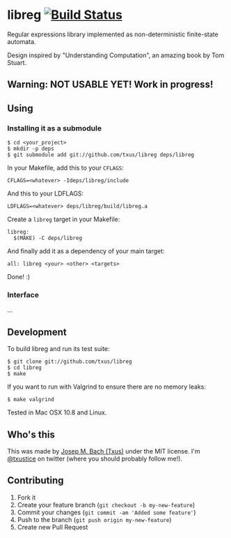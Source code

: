 # libreg [![Build Status](https://travis-ci.org/txus/libreg.png)](https://travis-ci.org/txus/libreg)

Regular expressions library implemented as non-deterministic finite-state
automata.

Design inspired by "Understanding Computation", an amazing book by Tom Stuart.

## Warning: NOT USABLE YET! Work in progress!

## Using

### Installing it as a submodule

    $ cd <your_project>
    $ mkdir -p deps
    $ git submodule add git://github.com/txus/libreg deps/libreg

In your Makefile, add this to your `CFLAGS`:

    CFLAGS=<whatever> -Ideps/libreg/include

And this to your LDFLAGS:

    LDFLAGS=<whatever> deps/libreg/build/libreg.a

Create a `libreg` target in your Makefile:

```make
libreg:
  $(MAKE) -C deps/libreg
```

And finally add it as a dependency of your main target:

```make
all: libreg <your> <other> <targets>
```

Done! :)

### Interface

...

## Development

To build libreg and run its test suite:

    $ git clone git://github.com/txus/libreg
    $ cd libreg
    $ make

If you want to run with Valgrind to ensure there are no memory leaks:

    $ make valgrind

Tested in Mac OSX 10.8 and Linux.

## Who's this

This was made by [Josep M. Bach (Txus)](http://txustice.me) under the MIT
license. I'm [@txustice][twitter] on twitter (where you should probably follow
me!).

## Contributing

1. Fork it
2. Create your feature branch (`git checkout -b my-new-feature`)
3. Commit your changes (`git commit -am 'Added some feature'`)
4. Push to the branch (`git push origin my-new-feature`)
5. Create new Pull Request

[twitter]: https://twitter.com/txustice